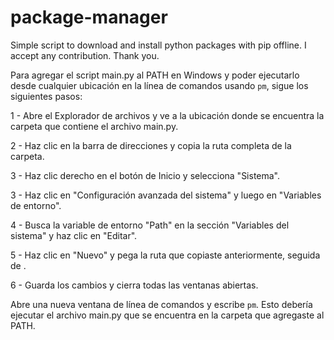 # package-manager
Simple script to download and install python packages with pip offline. I accept any contribution. Thank you.

Para agregar el script main.py al PATH en Windows y poder ejecutarlo desde cualquier ubicación en la línea de comandos usando `pm`, sigue los siguientes pasos:

1 - Abre el Explorador de archivos y ve a la ubicación donde se encuentra la carpeta que contiene el archivo main.py.

2 - Haz clic en la barra de direcciones y copia la ruta completa de la carpeta.

3 - Haz clic derecho en el botón de Inicio y selecciona "Sistema".

3 - Haz clic en "Configuración avanzada del sistema" y luego en "Variables de entorno".

4 - Busca la variable de entorno "Path" en la sección "Variables del sistema" y haz clic en "Editar".

5 - Haz clic en "Nuevo" y pega la ruta que copiaste anteriormente, seguida de \.

6 - Guarda los cambios y cierra todas las ventanas abiertas.

Abre una nueva ventana de línea de comandos y escribe `pm`. Esto debería ejecutar el archivo main.py que se encuentra en la carpeta que agregaste al PATH.
